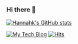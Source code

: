 ### Hi there 👋

[![Hannahk's GitHub stats](https://github-readme-stats.vercel.app/api?username=dev-hannahk)](https://github.com/anuraghazra/github-readme-stats)

  <div>
  
  [![My Tech Blog](https://img.shields.io/badge/Tech%20Blog-11B48A?style=flat-square&logo=Vimeo&logoColor=white&link=https://velog.io/@dev-hannahk"/)](https://velog.io/@dev-hannahk/) 
  [![Hits](https://hits.seeyoufarm.com/api/count/incr/badge.svg?url=https%3A%2F%2Fgithub.com%2Fdev-hannahk&count_bg=%2379C83D&title_bg=%23555555&icon=&icon_color=%23E7E7E7&title=hits&edge_flat=false)](https://hits.seeyoufarm.com)

  </div>  
